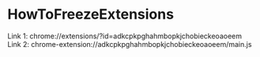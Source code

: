 # HowToFreezeExtensions
Link 1:
  chrome://extensions/?id=adkcpkpghahmbopkjchobieckeoaoeem
Link 2:
  chrome-extension://adkcpkpghahmbopkjchobieckeoaoeem/main.js

